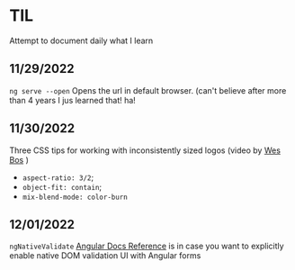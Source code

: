# TIL
Attempt to document daily what I learn

## 11/29/2022

`ng serve --open` Opens the url in default browser. (can't believe after more than 4 years I jus learned that! ha!

## 11/30/2022

Three CSS tips for working with inconsistently sized logos (video by [Wes Bos](https://twitter.com/wesbos/status/1597598503886327808) )
- `aspect-ratio: 3/2`;
- `object-fit: contain`;
- `mix-blend-mode: color-burn`

## 12/01/2022

`ngNativeValidate` [Angular Docs Reference](https://angular.io/api/forms/NgForm#native-dom-validation-ui) is in case you want to explicitly enable native DOM validation UI with Angular forms

